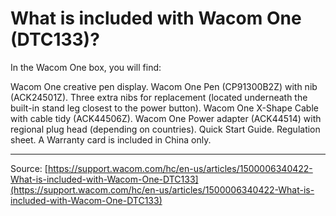 # What is included with Wacom One (DTC133)?

In the Wacom One box, you will find:

Wacom One creative pen display.
Wacom One Pen (CP91300B2Z) with nib (ACK24501Z).
Three extra nibs for replacement (located underneath the built-in stand leg closest to the power button).
Wacom One X-Shape Cable with cable tidy (ACK44506Z).
Wacom One Power adapter (ACK44514) with regional plug head (depending on countries).
Quick Start Guide.
Regulation sheet.
A Warranty card is included in China only.

---
Source: [https://support.wacom.com/hc/en-us/articles/1500006340422-What-is-included-with-Wacom-One-DTC133](https://support.wacom.com/hc/en-us/articles/1500006340422-What-is-included-with-Wacom-One-DTC133)
